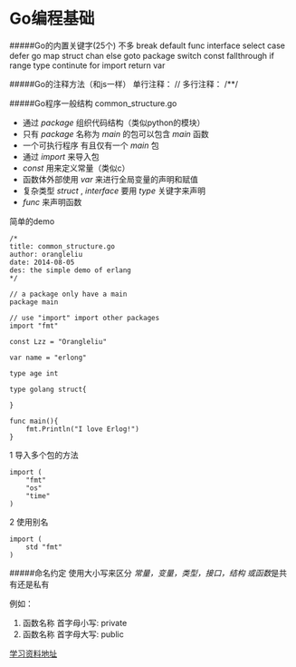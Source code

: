 ﻿Go编程基础
=========

#####Go的内置关键字(25个) 不多
break    default    func   interface    select
case     defer      go      map           struct
chan     else        goto   package    switch
const    fallthrough    if    range    type
continute   for     import    return   var

#####Go的注释方法（和js一样）
单行注释： //
多行注释： /**/

#####Go程序一般结构 common_structure.go

* 通过 *package* 组织代码结构（类似python的模块）
* 只有 *package* 名称为 *main* 的包可以包含 *main* 函数
* 一个可执行程序 有且仅有一个 *main* 包
* 通过 *import* 来导入包
* *const* 用来定义常量（类似c）
* 函数体外部使用 *var* 来进行全局变量的声明和赋值
* 复杂类型 *struct* , *interface* 要用 *type* 关键字来声明
* *func* 来声明函数

简单的demo

    /*
    title: common_structure.go
    author: orangleliu
    date: 2014-08-05
    des: the simple demo of erlang
    */

    // a package only have a main
    package main

    // use "import" import other packages
    import "fmt"

    const Lzz = "Orangleliu"

    var name = "erlong"

    type age int

    type golang struct{

    }

    func main(){
        fmt.Println("I love Erlog!")
    }

1 导入多个包的方法

    import (
        "fmt"
        "os"
        "time"
    )

2 使用别名

    import (
        std "fmt"
    )


#####命名约定
使用大小写来区分 *常量，变量，类型，接口，结构 或函数*是共有还是私有

例如：
1. 函数名称 首字母小写: private
2. 函数名称 首字母大写: public


[学习资料地址](http://edu.51cto.com/lesson/id-32302.html)




